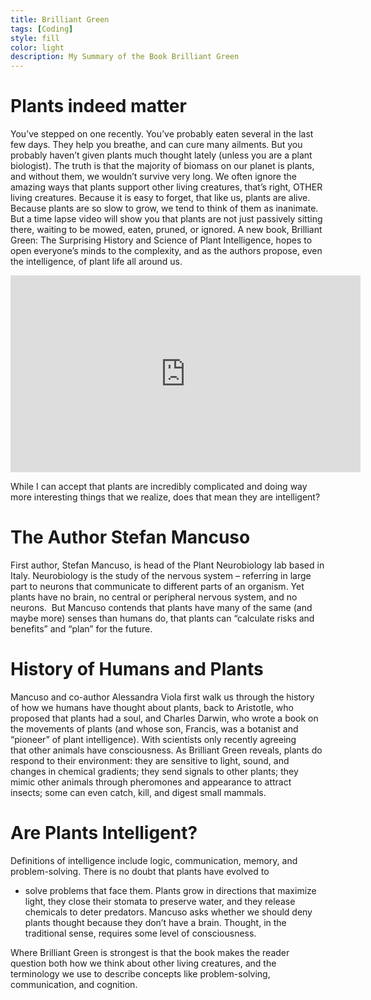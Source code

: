 ```yaml
---
title: Brilliant Green
tags: [Coding]
style: fill
color: light
description: My Summary of the Book Brilliant Green
---
```


# Plants indeed matter
You’ve stepped on one recently. You’ve probably eaten several in the last few days. They help you breathe, and can cure many ailments. But you probably haven’t given plants much thought lately (unless you are a plant biologist). The truth is that the majority of biomass on our planet is plants, and without them, we wouldn’t survive very long. We often ignore the amazing ways that plants support other living creatures, that’s right, OTHER living creatures. Because it is easy to forget, that like us, plants are alive.
Because plants are so slow to grow, we tend to think of them as inanimate. But a time lapse video will show you that plants are not just passively sitting there, waiting to be mowed, eaten, pruned, or ignored. A new book, Brilliant Green: The Surprising History and Science of Plant Intelligence, hopes to open everyone’s minds to the complexity, and as the authors propose, even the intelligence, of plant life all around us.

<iframe width="560" height="315" src="https://www.youtube.com/embed/3nRVZPJdXOo" frameborder="0" allow="accelerometer; autoplay; encrypted-media; gyroscope; picture-in-picture" allowfullscreen></iframe>

While I can accept that plants are incredibly complicated and doing way more interesting things that we realize, does that mean they are intelligent?

# The Author Stefan Mancuso

First author, Stefan Mancuso, is head of the Plant Neurobiology lab based in Italy. Neurobiology is the study of the nervous system – referring in large part to neurons that communicate to different parts of an organism. Yet plants have no brain, no central or peripheral nervous system, and no neurons.  But Mancuso contends that plants have many of the same (and maybe more) senses than humans do, that plants can “calculate risks and benefits” and “plan” for the future.

# History of Humans and Plants

Mancuso and co-author Alessandra Viola first walk us through the history of how we humans have thought about plants, back to Aristotle, who proposed that plants had a soul, and Charles Darwin, who wrote a book on the movements of plants (and whose son, Francis, was a botanist and “pioneer” of plant intelligence). With scientists only recently agreeing that other animals have consciousness.
As Brilliant Green reveals, plants do respond to their environment: they are sensitive to light, sound, and changes in chemical gradients; they send signals to other plants; they mimic other animals through pheromones and appearance to attract insects; some can even catch, kill, and digest small mammals.

# Are Plants Intelligent?

Definitions of intelligence include logic, communication, memory, and problem-solving. There is no doubt that plants have evolved to
- solve problems that face them. Plants grow in directions that maximize light, they close their stomata to preserve water, and they release chemicals to deter predators.
Mancuso asks whether we should deny plants thought because they don’t have a brain. Thought, in the traditional sense, requires some level of consciousness.

Where Brilliant Green is strongest is that the book makes the reader question both how we think about other living creatures, and the terminology we use to describe concepts like problem-solving, communication, and cognition. 
